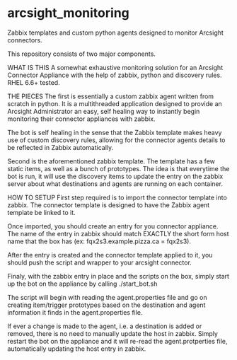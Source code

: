 # arcsight_monitoring
Zabbix templates and custom python agents designed to monitor Arcsight connectors.

This repository consists of two major components. 

WHAT IS THIS
A somewhat exhaustive monitoring solution for an Arcsight Connector Appliance with the help of zabbix, python and discovery rules.
RHEL 6.6+ tested.




THE PIECES
The first is essentially a custom zabbix agent written from scratch in python. It is a multithreaded application designed to 
provide an Arcsight Administrator an easy, self healing way to instantly begin monitoring their connector appliances with zabbix.

The bot is self healing in the sense that the Zabbix template makes heavy use of custom discovery rules, allowing for the
connector agents details to be reflected in Zabbix automatically.

Second is the aforementioned zabbix template. The template has a few static items, as well as a bunch of prototypes. The idea is that 
everytime the bot is run, it will use the discovery items to update the entry on the zabbix server about what destinations and agents 
are running on each container.





HOW TO SETUP
First step required is to import the connector template into zabbix. The connector template is designed to have the Zabbix agent
template be linked to it.

Once imported, you should create an entry for you connector appliance. The name of the entry in zabbix should match EXACTLY 
the short form host name that the box has (ex: fqx2s3.example.pizza.ca = fqx2s3).

After the entry is created and the connector template applied to it, you should push the script and wrapper to your arcsight connector.

Finaly, with the zabbix entry in place and the scripts on the box, simply start up the bot on the appliance by calling ./start_bot.sh

The script will begin with reading the agent.properties file and go on creating item/trigger prototypes based on the destination and 
agent information it finds in the agent.properties file.

If ever a change is made to the agent, i.e. a destination is added or removed, there is no need to manually update the host in zabbix.
Simply restart the bot on the appliance and it will re-read the agent.protperties file, automatically updating the host entry in zabbix.
